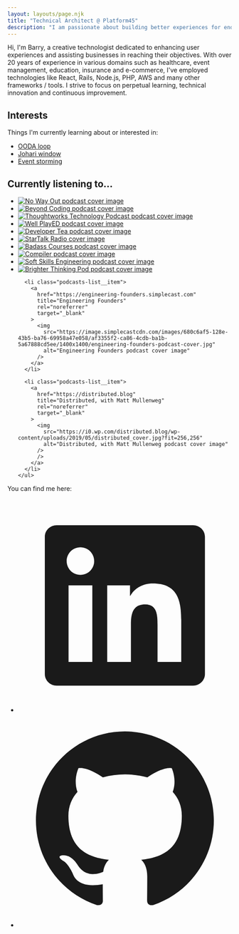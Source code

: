 ```yaml
---
layout: layouts/page.njk
title: "Technical Architect @ Platform45"
description: "I am passionate about building better experiences for end users, and consequently helping businesses achieve their goals. Whether through technical innovation, solid user experience or internal process re-engineering, my focus is on continuous learning and consistent improvement over time. I have been fortunate enough to experience 20+ years of building solutions using a wide range of technologies within a multitude of business domains, most notably: healthcare, event management, education and insurance."
---
```


<div class="panels u-max-width">
  <section
    id="about"
    class="stack stack--vertical stack--spacing-2x panel inset--2x panel--content-about"
  >
    <p>
      Hi, I'm <span class="h3">Barry</span>, a creative technologist
      dedicated to enhancing user experiences and assisting businesses in
      reaching their objectives. With over 20 years of experience in various
      domains such as
      <span class="tag tag--inline tag--domain-healthcare">healthcare</span
      >,
      <span class="tag tag--inline tag--domain-event-management"
        >event management</span
      >,
      <span class="tag tag--inline tag--domain-education">education</span>,
      <span class="tag tag--inline tag--domain-insurance">insurance</span>
      and
      <span class="tag tag--inline tag--domain-e-commerce">e-commerce</span
      >, I've employed technologies like
      <span class="tag tag--inline tag--tech">React</span>,
      <span class="tag tag--inline tag--tech">Rails</span>,
      <span class="tag tag--inline tag--tech">Node.js</span>,
      <span class="tag tag--inline tag--tech">PHP</span>,
      <span class="tag tag--inline tag--tech">AWS</span> and
      <span class="tag tag--inline tag--tech"
        >many other frameworks / tools</span
      >. I strive to focus on perpetual learning, technical innovation and
      continuous improvement.
    </p>
  </section>

  <section
    class="stack stack--vertical stack--spacing-2x panel inset--2x panel--content-interests"
  >
    <h2 class="h4">Interests</h2>
    <p>Things I'm currently learning about or interested in:</p>
    <ul class="interests-list">
      <li class="interests-list__item">
        <a
          href="https://en.wikipedia.org/wiki/OODA_loop"
          rel="noreferrer"
          target="_blank"
          title="OODA (Observe, Orient, Decide, Act) loop"
          >OODA loop</a
        >
      </li>
      <li class="interests-list__item">
        <a
          href="https://en.wikipedia.org/wiki/Johari_window"
          rel="noreferrer"
          target="_blank"
          title="Johari window"
          >Johari window</a
        >
      </li>
      <li class="interests-list__item">
        <a
          href="https://en.wikipedia.org/wiki/Event_storming"
          rel="noreferrer"
          target="_blank"
          title="Event storming"
          >Event storming</a
        >
      </li>
    </ul>
  </section>

  <section
    class="stack stack--vertical stack--spacing-2x panel inset--2x panel--content-podcasts"
  >
    <h2 class="h4">Currently listening to...</h2>
    <ul class="podcasts-list">
      <li class="podcasts-list__item">
        <a
          href="https://www.aglx.com/no-way-out"
          title="No Way Out podcast"
          rel="noreferrer"
          target="_blank"
        >
          <img
            src="https://www.aglx.com/hs-fs/hubfs/AGLX-No-Way-Out-podcast-cover-v4-scaled.webp?width=256&height=256"
            alt="No Way Out podcast cover image"
          />
        </a>
      </li>
      <li class="podcasts-list__item">
        <a
          href="https://youtube.com/c/beyondcoding"
          title="Beyond Coding"
          rel="noreferrer"
          target="_blank"
          ><img
            src="https://i.scdn.co/image/ab67656300005f1fd6bd6378810a7340d947f82d"
            alt="Beyond Coding podcast cover image"
        /></a>
      </li>
      <li class="podcasts-list__item">
        <a
          href="https://www.thoughtworks.com/insights/podcasts/technology-podcasts"
          title="Thoughtworks Technology Podcast"
          rel="noreferrer"
          target="_blank"
          ><img
            src="https://www.thoughtworks.com/content/dam/thoughtworks/images/photography/side-by-side/insights/podcasts/pod_side_by_side_technology_podcasts.jpg"
            alt="Thoughtworks Technology Podcast podcast cover image"
        /></a>
      </li>
      <li class="podcasts-list__item">
        <a
          href="http://www.mrmatera.com"
          title="Well PlayED"
          rel="noreferrer"
          target="_blank"
          ><img
            src="https://i1.sndcdn.com/avatars-QyiFI2tETGQqmC3y-shMtjw-original.jpg"
            alt="Well PlayED podcast cover image"
        /></a>
      </li>
      <li class="podcasts-list__item">
        <a
          href="http://www.developertea.com"
          title="Developer Tea"
          rel="noreferrer"
          target="_blank"
          ><img
            src="https://image.simplecastcdn.com/images/c44db111-b60d-436e-ab63-38c7c3402406/367d2e94-5d6b-4efe-bde6-a14687250e56/1400x1400/1471485029-artwork.jpg"
            alt="Developer Tea podcast cover image"
        /></a>
      </li>
      <li class="podcasts-list__item">
        <a
          href="https://startalkmedia.com/category/startalk-radio"
          title="StarTalk Radio"
          rel="noreferrer"
          target="_blank"
        >
          <img
            src="https://i.scdn.co/image/ab67656300005f1ffc317d71b93a660025f43afe"
            alt="StarTalk Radio cover image"
          />
        </a>
      </li>
      <li class="podcasts-list__item">
        <a
          href="https://badass.dev/podcast"
          title="Badass Courses"
          rel="noreferrer"
          target="_blank"
          ><img
            src="https://image.simplecastcdn.com/images/fad89604-f02d-47b0-b03e-b3d8ab0fed2b/5b8d41cf-a617-44ef-9a68-3d97b8f92e90/1400x1400/badassskull.jpg"
            alt="Badass Courses podcast cover image"
        /></a>
      </li>
      <li class="podcasts-list__item">
        <a
          href="https://redhat.com/en/compiler-podcast"
          title="Compiler"
          rel="noreferrer"
          target="_blank"
          ><img
            src="https://image.simplecastcdn.com/images/e6686c37-f71b-4414-bb54-c1988eb21789/7edf093d-922f-4157-b141-a595d4bf5503/1400x1400/compiler-thumbnail-final-01.jpg"
            alt="Compiler podcast cover image"
        /></a>
      </li>
      <li class="podcasts-list__item">
        <a
          href="https://softskills.audio"
          title="Soft Skills Engineering"
          rel="noreferrer"
          target="_blank"
          ><img
            src="https://download.softskills.audio/sse-cover-art.png"
            alt="Soft Skills Engineering podcast cover image"
        /></a>
      </li>
      <li class="podcasts-list__item">
        <a
          href="http://brighterthinkingpod.libsyn.com/website"
          title="Brighter Thinking Pod"
          rel="noreferrer"
          target="_blank"
          ><img
            src="https://static.libsyn.com/p/assets/4/4/1/f/441f5c29c897a049/Brighter_Thinking_Pod_logo_v2.png"
            alt="Brighter Thinking Pod podcast cover image"
        /></a>
      </li>

      <li class="podcasts-list__item">
        <a
          href="https://engineering-founders.simplecast.com"
          title="Engineering Founders"
          rel="noreferrer"
          target="_blank"
        >
          <img
            src="https://image.simplecastcdn.com/images/680c6af5-128e-43b5-ba76-69958a47e058/af3355f2-ca86-4cdb-ba1b-5a67888cd5ee/1400x1400/engineering-founders-podcast-cover.jpg"
            alt="Engineering Founders podcast cover image"
          />
        </a>
      </li>

      <li class="podcasts-list__item">
        <a
          href="https://distributed.blog"
          title="Distributed, with Matt Mullenweg"
          rel="noreferrer"
          target="_blank"
        >
          <img
            src="https://i0.wp.com/distributed.blog/wp-content/uploads/2019/05/distributed_cover.jpg?fit=256,256"
            alt="Distributed, with Matt Mullenweg podcast cover image"
          />
          />
        </a>
      </li>
    </ul>

  </section>

  <section
    id="contact"
    class="stack stack--vertical stack--spacing-2x panel inset--2x panel--content-contact"
  >
    <p>You can find me here:</p>
    <ul class="contact-list">
      <li class="contact-list__item">
        <a
          href="https://www.linkedin.com/in/barryels/"
          rel="noreferrer"
          target="_blank"
          title="LinkedIn profile"
          ><svg xmlns="http://www.w3.org/2000/svg" viewBox="0 0 24 24">
            <path
              fill="currentColor"
              d="M18.3362 18.339H15.6707V14.1622C15.6707 13.1662 15.6505 11.8845 14.2817 11.8845C12.892 11.8845 12.6797 12.9683 12.6797 14.0887V18.339H10.0142V9.75H12.5747V10.9207H12.6092C12.967 10.2457 13.837 9.53325 15.1367 9.53325C17.8375 9.53325 18.337 11.3108 18.337 13.6245V18.339H18.3362ZM7.00373 8.57475C6.14573 8.57475 5.45648 7.88025 5.45648 7.026C5.45648 6.1725 6.14648 5.47875 7.00373 5.47875C7.85873 5.47875 8.55173 6.1725 8.55173 7.026C8.55173 7.88025 7.85798 8.57475 7.00373 8.57475ZM8.34023 18.339H5.66723V9.75H8.34023V18.339ZM19.6697 3H4.32923C3.59498 3 3.00098 3.5805 3.00098 4.29675V19.7033C3.00098 20.4202 3.59498 21 4.32923 21H19.6675C20.401 21 21.001 20.4202 21.001 19.7033V4.29675C21.001 3.5805 20.401 3 19.6675 3H19.6697Z"
            ></path>
          </svg>
        </a>
      </li>
      <li class="contact-list__item">
        <a
          href="https://github.com/barryels"
          rel="noreferrer"
          target="_blank"
          title="GitHub profile"
        >
          <svg xmlns="http://www.w3.org/2000/svg" viewBox="0 0 24 24">
            <path
              fill="currentColor"
              d="M12.001 2C6.47598 2 2.00098 6.475 2.00098 12C2.00098 16.425 4.86348 20.1625 8.83848 21.4875C9.33848 21.575 9.52598 21.275 9.52598 21.0125C9.52598 20.775 9.51348 19.9875 9.51348 19.15C7.00098 19.6125 6.35098 18.5375 6.15098 17.975C6.03848 17.6875 5.55098 16.8 5.12598 16.5625C4.77598 16.375 4.27598 15.9125 5.11348 15.9C5.90098 15.8875 6.46348 16.625 6.65098 16.925C7.55098 18.4375 8.98848 18.0125 9.56348 17.75C9.65098 17.1 9.91348 16.6625 10.201 16.4125C7.97598 16.1625 5.65098 15.3 5.65098 11.475C5.65098 10.3875 6.03848 9.4875 6.67598 8.7875C6.57598 8.5375 6.22598 7.5125 6.77598 6.1375C6.77598 6.1375 7.61348 5.875 9.52598 7.1625C10.326 6.9375 11.176 6.825 12.026 6.825C12.876 6.825 13.726 6.9375 14.526 7.1625C16.4385 5.8625 17.276 6.1375 17.276 6.1375C17.826 7.5125 17.476 8.5375 17.376 8.7875C18.0135 9.4875 18.401 10.375 18.401 11.475C18.401 15.3125 16.0635 16.1625 13.8385 16.4125C14.201 16.725 14.5135 17.325 14.5135 18.2625C14.5135 19.6 14.501 20.675 14.501 21.0125C14.501 21.275 14.6885 21.5875 15.1885 21.4875C19.259 20.1133 21.9999 16.2963 22.001 12C22.001 6.475 17.526 2 12.001 2Z"
            ></path>
          </svg>
        </a>
      </li>
    </ul>
  </section>
</div>
